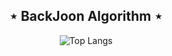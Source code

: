 
<h2 align="center">⋆ BackJoon Algorithm ⋆</h2>
<div align="center">
  
  ![Top Langs](https://github-readme-stats.vercel.app/api/top-langs/?username=EUNSH1&layout=compact&theme=tokyonight)
  
</div>
